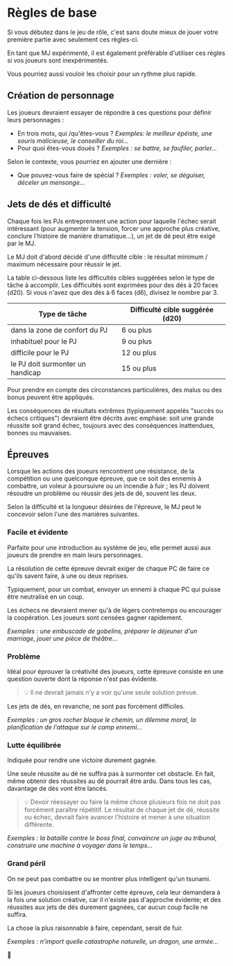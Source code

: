 # Règles de base

Si vous débutez dans le jeu de rôle, c'est sans doute mieux de jouer votre première partie avec seulement ces règles-ci.

En tant que MJ expérimenté, il est également préférable d'utiliser ces règles si vos joueurs sont inexpérimentés.

Vous pourriez aussi vouloir les choisir pour un rythme plus rapide.

## Création de personnage

Les joueurs devraient essayer de répondre à ces questions pour définir leurs personnages :
- En trois mots, qui /qu'êtes-vous ? *Exemples: le meilleur épéiste, une souris malicieuse, le conseiller du roi...*
- Pour quoi êtes-vous doués ? *Exemples : se battre, se faufiler, parler...*

Selon le contexte, vous pourriez en ajouter une dernière :
- Que pouvez-vous faire de spécial ? *Exemples : voler, se déguiser, déceler un mensonge...*

## Jets de dés et difficulté

Chaque fois les PJs entreprennent une action pour laquelle l'échec serait intéressant (pour augmenter la tension, forcer une approche plus créative, conclure l'histoire de manière dramatique...), un jet de dé peut être exigé par le MJ.

Le MJ doit d'abord décidé d'une difficulté cible : le résultat minimum / maximum nécessaire pour réussir le jet.

La table ci-dessous liste les difficultés cibles suggérées selon le type de tâche à accomplir.
Les difficultés sont exprimées pour des dés à 20 faces (d20). Si vous n'avez que des dés à 6 faces (d6), divisez le nombre par 3.

| Type de tâche                    | Difficulté cible suggérée (d20) |
| -------------------------------- | ------------------------------- |
| dans la zone de confort du PJ    | 6 ou plus                       |
| inhabituel pour le PJ            | 9 ou plus                       |
| difficile pour le PJ             | 12 ou plus                      |
| le PJ doit surmonter un handicap | 15 ou plus                      |


Pour prendre en compte des circonstances particulières, des malus ou des bonus peuvent être appliqués.

Les conséquences de résultats extrêmes (typiquement appelés "succès ou échecs critiques") devraient être décrits avec emphase: soit une grande réussite soit grand échec, toujours avec des conséquences inattendues, bonnes ou mauvaises.

## Épreuves

Lorsque les actions des joueurs rencontrent une résistance, de la compétition ou une quelconque épreuve, que ce soit des ennemis à combattre, un voleur à poursuivre ou un incendie à fuir ; les PJ doivent résoudre un problème ou réussir des jets de dé, souvent les deux.

Selon la difficulté et la longueur désirées de l'épreuve, le MJ peut le concevoir selon l'une des manières suivantes.

### Facile et évidente

Parfaite pour une introduction au système de jeu, elle permet aussi aux joueurs de prendre en main leurs personnages.

La résolution de cette épreuve devrait exiger de chaque PC de faire ce qu'ils savent faire, à une ou deux reprises.

Typiquement, pour un combat, envoyer un ennemi à chaque PC qui puisse être neutralisé en un coup.

Les échecs ne devraient mener qu'à de légers contretemps ou encourager la coopération.
Les joueurs sont censées gagner rapidement.

*Exemples : une embuscade de gobelins, préparer le déjeuner d'un marriage, jouer une pièce de théâtre...*

### Problème

Idéal pour éprouver la créativité des joueurs, cette épreuve consiste en une question ouverte dont la réponse n'est pas évidente.

> 💡 Il ne devrait jamais n'y a voir qu'une seule solution prévue.

Les jets de dés, en revanche, ne sont pas forcément difficiles.

*Exemples : un gros rocher bloque le chemin, un dilemme moral, la planification de l'attaque sur le camp ennemi...*

### Lutte équilibrée

Indiquée pour rendre une victoire durement gagnée.

Une seule réussite au dé ne suffira pas à surmonter cet obstacle.
En fait, même obtenir des réussites au dé pourrait être ardu.
Dans tous les cas, davantage de dés vont être lancés.

> 💡 Devoir réessayer ou faire la même chose plusieurs fois ne doit pas forcément paraître répétitif.
> Le résultat de chaque jet de dé, réussite ou échec, devrait faire avancer l'histoire et mener à une situation différente.

*Exemples : la bataille contre le boss final, convaincre un juge au tribunal, construire une machine à voyager dans le temps...*

### Grand péril

On ne peut pas combattre ou se montrer plus intelligent qu'un tsunami.

Si les joueurs choisissent d'affronter cette épreuve, cela leur demandera à la fois une solution créative, car il n'existe pas d'approche évidente; et des réussites aux jets de dés durement gagnées, car aucun coup facile ne suffira.

La chose la plus raisonnable à faire, cependant, serait de fuir.

*Exemples : n'import quelle catastrophe naturelle, un dragon, une armée...*

🚧